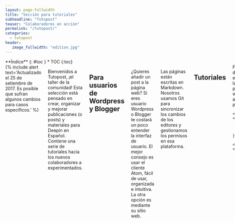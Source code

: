 ```yaml
---
layout: page-fullwidth
title: "Sección para tutoriales"
subheadline: "Tutopost"
teaser: "Colaboradores en acción"
permalink: "/tutopost/"
categories:
  - tutopost
header:
   image_fullwidth: "edition.jpg"
---
```

<div class="row">
<div class="medium-4 medium-push-8 columns" markdown="1">
<div class="panel radius" markdown="1">
**Índice**
{: #toc }
*  TOC
{:toc}
</div>
</div><!-- /.medium-4.columns -->

<div class="medium-8 medium-pull-4 columns" markdown="1">
{% include alert text='Actualizado el 25 de setiembre de 2017. Es posible que sufran algunos cambios para casos específicos.' %}

Bienvenidos a Tutopost, ¡el taller de la comunidad! Esta selección está pensado en crear, organizar y mejorar publicaciones (o posts) y materiales para Deepin en Español. Contiene una serie de tutoriales hacia los nuevos colaboradores a experimentados.

## Para usuarios de Wordpress y Blogger
¿Quieres añadir un post a la página web? Si eres usuario Wordpress o Blogger te costará un poco entender la interfaz de usuario. El mejor consejo es usar el cliente Atom, fácil de usar, organizada e intuitiva. La otra opción es mediante su sitio web.

Las páginas están escritas en Markdown. Nosotros usamos Git para sincronizar los cambios de los editores y gestionamos los permisos en esa plataforma.

## Tutoriales
<div class="row t60">
    <div class="medium-6 columns b30">
      Formas de editar la página web y añadir post:
      <ul>
       <li><a href="{{ site.url }}{{ site.baseurl }}/tecnico/desdeatom/">Desde Atom</a>.</li>
       <li> <a href="{{ site.url }}{{ site.baseurl }}/tecnico/usargithub/">Desde la web de Github</a>.</li>
      </ul>
      Qué contiene el post:
      <ul>
      <li> <a href="{{ site.url }}{{ site.baseurl }}/tecnico/encabezadopost/">Encabezado post</a>.</li>
      <li> <a href="{{ site.url }}{{ site.baseurl }}/tecnico/cuerpopost/">Cuerpo del post</a>.</li>
      </ul>
    </div><!-- /.medium-6.columns -->

    <div class="medium-6 columns b30">
    <ul>
        <h3>Lista completa</h3>
        {% for post in site.tags.tutopost %}
        <li><a href="{{ site.url }}{{ site.baseurl }}{{ post.url }}">{{ post.title }}</a></li>
        {% endfor %}
    </ul>
    </div><!-- /.medium-6.columns -->
</div><!-- /.row -->

## Agradecimientos

Este editor fue creado para Deepin en Español y está licenciado bajo MIT.

La fuente oficial de Git proviene del [manual de 2014](https://git-scm.com/book/es/v2).

Algunos tutoriales sobre Markdown lo encontrarás [Commonmark.org](http://commonmark.org/help/tutorial/) (en inglés)

</div><!-- /.medium-8.columns -->
</div><!-- /.row -->
